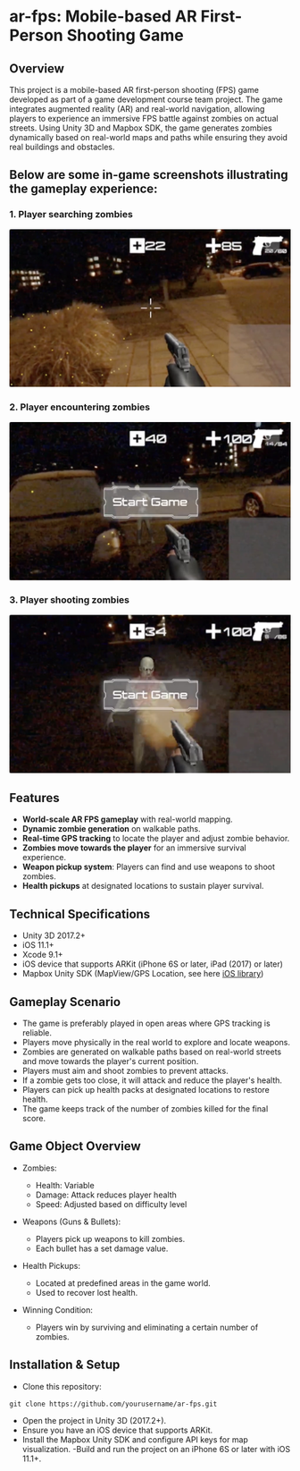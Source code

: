 # ar-fps: Mobile-based AR First-Person Shooting Game

## Overview  
This project is a mobile-based AR first-person shooting (FPS) game developed as part of a game development course team project. The game integrates augmented reality (AR) and real-world navigation, allowing players to experience an immersive FPS battle against zombies on actual streets. Using Unity 3D and Mapbox SDK, the game generates zombies dynamically based on real-world maps and paths while ensuring they avoid real buildings and obstacles.

## Below are some in-game screenshots illustrating the gameplay experience:

### 1. Player searching zombies
![Gameplay Figure 1](doc/gameplay_figure1.jpg)
### 2. Player encountering zombies
![Gameplay Figure 1](doc/gameplay_figure2.jpg)
### 3. Player shooting zombies
![Gameplay Figure 1](doc/gameplay_figure3.jpg)

## Features
- **World-scale AR FPS gameplay** with real-world mapping.
- **Dynamic zombie generation** on walkable paths.
- **Real-time GPS tracking** to locate the player and adjust zombie behavior.
- **Zombies move towards the player** for an immersive survival experience.
- **Weapon pickup system**: Players can find and use weapons to shoot zombies.
- **Health pickups** at designated locations to sustain player survival.

## Technical Specifications
- Unity 3D 2017.2+
- iOS 11.1+
- Xcode 9.1+
- iOS device that supports ARKit (iPhone 6S or later, iPad (2017) or later)
- Mapbox Unity SDK (MapView/GPS Location, see here [iOS library](https://github.com/mapbox/mapbox-arkit-ios))

## Gameplay Scenario
- The game is preferably played in open areas where GPS tracking is reliable.
- Players move physically in the real world to explore and locate weapons.
- Zombies are generated on walkable paths based on real-world streets and move towards the player's current position.
- Players must aim and shoot zombies to prevent attacks.
- If a zombie gets too close, it will attack and reduce the player's health.
- Players can pick up health packs at designated locations to restore health.
- The game keeps track of the number of zombies killed for the final score.

## Game Object Overview
- Zombies:
    - Health: Variable
    - Damage: Attack reduces player health
    - Speed: Adjusted based on difficulty level

- Weapons (Guns & Bullets):
    - Players pick up weapons to kill zombies.
    - Each bullet has a set damage value.

- Health Pickups:
    - Located at predefined areas in the game world.
    - Used to recover lost health.

- Winning Condition:
    - Players win by surviving and eliminating a certain number of zombies.

## Installation & Setup
- Clone this repository:
```
git clone https://github.com/yourusername/ar-fps.git
```
- Open the project in Unity 3D (2017.2+).
- Ensure you have an iOS device that supports ARKit.
- Install the Mapbox Unity SDK and configure API keys for map visualization.
-Build and run the project on an iPhone 6S or later with iOS 11.1+.
